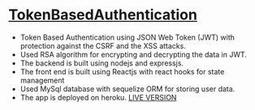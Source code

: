 # [TokenBasedAuthentication](https://token-based-auth.herokuapp.com/)

* Token Based Authentication using JSON Web Token (JWT) with protection against the CSRF and the XSS attacks.
* Used RSA algorithm for encrypting and decrypting the data in JWT. 
* The backend is built using nodejs and expressjs.
* The front end is built using Reactjs with react hooks for state management
* Used MySql database with sequelize ORM for storing user data.
* The app is deployed on heroku. [LIVE VERSION](https://token-based-auth.herokuapp.com/)
